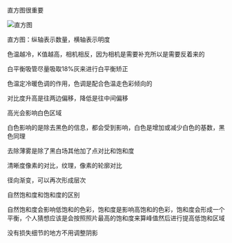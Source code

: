 直方图很重要

![直方图](https://cdn.jsdelivr.net/gh/Vixcity/FigureBed/img/202202232153212.png)

直方图：纵轴表示数量，横轴表示明度

色温越冷，K值越高，相机相反，因为相机是需要补充所以是需要反着来的

白平衡吸管尽量吸取18%灰来进行白平衡矫正

色温定冷暖色调的作用，色调是配合色温走色彩倾向的

对比度升高是往两边偏移，降低是往中间偏移

高光会影响白色区域

白色影响的是除去黑色的信息，都会受到影响，白色是增加或减少白色的基数，黑色同理

去除薄雾是除了黑白场其他加了点对比和饱和度

清晰度像素的对比，纹理，像素的轮廓对比

径向渐变，可以再次形成层次

自然饱和度和饱和度的区别

自然饱和度会影响低饱和的色彩，饱和度是影响高饱和的色彩，饱和度会形成一个平衡，个人猜想应该是会按照照片最高的饱和度来算峰值然后进行提高低饱和区域

没有损失细节的地方不用调整阴影